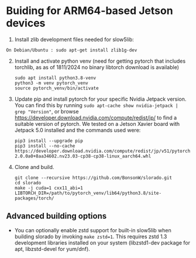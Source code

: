
# Buiding for ARM64-based Jetson devices

1. Install zlib development files needed for slow5lib:

```
On Debian/Ubuntu : sudo apt-get install zlib1g-dev
```

2. Install and activate python venv (need for getting pytorch that includes torchlib, as as of 1811/2024 no binary libtorch download is available)

    ```
    sudo apt install python3.8-venv
    python3 -m venv pytorch_venv
    source pytorch_venv/bin/activate
    ```

3. Update pip and install pytorch for your specific Nvidia Jetpack version. You can find this by running `sudo apt-cache show nvidia-jetpack | grep "Version"`, or browse https://developer.download.nvidia.com/compute/redist/jp/ to find a suitable version of pytorch. We tested on a Jetson Xavier board with Jetpack 5.0 installed and the commands used were:

    ```
    pip3 install --upgrade pip
    pip3 install --no-cache  https://developer.download.nvidia.com/compute/redist/jp/v51/pytorch/torch-2.0.0a0+8aa34602.nv23.03-cp38-cp38-linux_aarch64.whl
    ```

4. Clone and build.

    ```
    git clone --recursive https://github.com/BonsonW/slorado.git
    cd slorado
    make -j cuda=1 cxx11_abi=1 LIBTORCH_DIR=/path/to/pytorch_venv/lib64/python3.8/site-packages/torch/
    ```

## Advanced building options

- You can optionally enable zstd support for built-in slow5lib when building slorado by invoking `make zstd=1`. This requires zstd 1.3 development libraries installed on your system (libzstd1-dev package for apt, libzstd-devel for yum/dnf).
